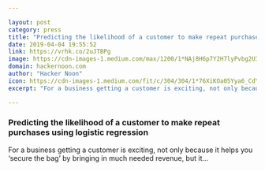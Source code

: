 ```yaml
---

layout: post
category: press
title: "Predicting the likelihood of a customer to make repeat purchases using logistic regression"
date: 2019-04-04 19:55:52
link: https://vrhk.co/2uJTBPg
image: https://cdn-images-1.medium.com/max/1200/1*NAj8H6p7Y2H7lyPvbg2U3w.jpeg
domain: hackernoon.com
author: "Hacker Noon"
icon: https://cdn-images-1.medium.com/fit/c/304/304/1*76XiKOa05Yya6_CdYX8pVg.jpeg
excerpt: "For a business getting a customer is exciting, not only because it helps you ‘secure the bag’ by bringing in much needed revenue, but it…"

---
```


### Predicting the likelihood of a customer to make repeat purchases using logistic regression

For a business getting a customer is exciting, not only because it helps you ‘secure the bag’ by bringing in much needed revenue, but it…